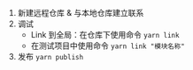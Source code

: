 1. 新建远程仓库 & 与本地仓库建立联系
2. 调试
   - Link 到全局：在仓库下使用命令 `yarn link`
   - 在测试项目中使用命令 `yarn link "模块名称"`
3. 发布
   `yarn publish`